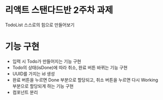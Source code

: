 # 리액트 스탠다드반 2주차 과제
TodoList 스스로의 힘으로 만들어보기

# 기능 구현
- 입력 시 Todo가 만들어지는 기능 구현
- Todo의 상태(isDone)에 따라 취소, 완료 버튼 바뀌는 기능 구현
- UUID를 가지는 id 생성
- 완료 버튼을 누르면 Done 부분으로 할당되고, 취소 버튼을 누르면 다시 Working 부분으로 할당되게 하는 기능 구현
- 컴포넌트 분리

